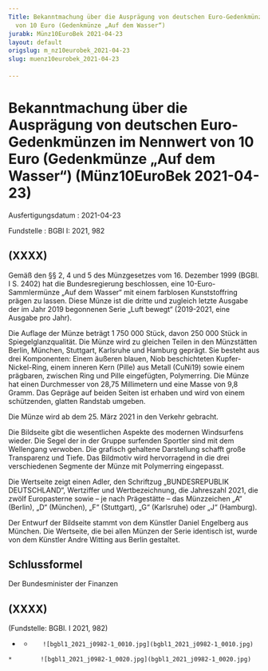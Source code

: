 ```yaml
---
Title: Bekanntmachung über die Ausprägung von deutschen Euro-Gedenkmünzen im Nennwert
  von 10 Euro (Gedenkmünze „Auf dem Wasser“)
jurabk: Münz10EuroBek 2021-04-23
layout: default
origslug: m_nz10eurobek_2021-04-23
slug: muenz10eurobek_2021-04-23

---
```


# Bekanntmachung über die Ausprägung von deutschen Euro-Gedenkmünzen im Nennwert von 10 Euro (Gedenkmünze „Auf dem Wasser“) (Münz10EuroBek 2021-04-23)

Ausfertigungsdatum
:   2021-04-23

Fundstelle
:   BGBl I: 2021, 982


## (XXXX)

Gemäß den §§ 2, 4 und 5 des Münzgesetzes vom 16. Dezember 1999 (BGBl.
I S. 2402) hat die Bundesregierung beschlossen, eine 10-Euro-
Sammlermünze „Auf dem Wasser“ mit einem farblosen Kunststoffring
prägen zu lassen. Diese Münze ist die dritte und zugleich letzte
Ausgabe der im Jahr 2019 begonnenen Serie „Luft bewegt“ (2019-2021,
eine Ausgabe pro Jahr).

Die Auflage der Münze beträgt 1 750 000 Stück, davon 250 000 Stück in
Spiegelglanzqualität. Die Münze wird zu gleichen Teilen in den
Münzstätten Berlin, München, Stuttgart, Karlsruhe und Hamburg geprägt.
Sie besteht aus drei Komponenten: Einem äußeren blauen, Niob
beschichteten Kupfer-Nickel-Ring, einem inneren Kern (Pille) aus
Metall (CuNi19) sowie einem prägbaren, zwischen Ring und Pille
eingefügten, Polymerring. Die Münze hat einen Durchmesser von 28,75
Millimetern und eine Masse von 9,8 Gramm. Das Gepräge auf beiden
Seiten ist erhaben und wird von einem schützenden, glatten Randstab
umgeben.

Die Münze wird ab dem 25. März 2021 in den Verkehr gebracht.

Die Bildseite gibt die wesentlichen Aspekte des modernen Windsurfens
wieder. Die Segel der in der Gruppe surfenden Sportler sind mit dem
Wellengang verwoben. Die grafisch gehaltene Darstellung schafft große
Transparenz und Tiefe. Das Bildmotiv wird hervorragend in die drei
verschiedenen Segmente der Münze mit Polymerring eingepasst.

Die Wertseite zeigt einen Adler, den Schriftzug „BUNDESREPUBLIK
DEUTSCHLAND“, Wertziffer und Wertbezeichnung, die Jahreszahl 2021, die
zwölf Europasterne sowie – je nach Prägestätte – das Münzzeichen „A“
(Berlin), „D“ (München), „F“ (Stuttgart), „G“ (Karlsruhe) oder „J“
(Hamburg).

Der Entwurf der Bildseite stammt von dem Künstler Daniel Engelberg aus
München. Die Wertseite, die bei allen Münzen der Serie identisch ist,
wurde von dem Künstler Andre Witting aus Berlin gestaltet.


## Schlussformel

Der Bundesminister der Finanzen


## (XXXX)

(Fundstelle: BGBl. I 2021, 982)


*    *        ![bgbl1_2021_j0982-1_0010.jpg](bgbl1_2021_j0982-1_0010.jpg)
    *        ![bgbl1_2021_j0982-1_0020.jpg](bgbl1_2021_j0982-1_0020.jpg)


